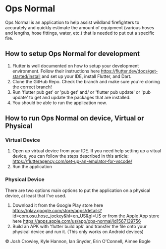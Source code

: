 # Ops Normal
Ops Normal is an application to help assist wildland firefighters to accurately and quickly estimate the amount of equipment (various hoses and lengths, hose fittings, water, etc.) that is needed to put out a specific fire.

## How to setup Ops Normal for development
1. Flutter is well documented on how to setup your development environment. Follow their instructions here https://flutter.dev/docs/get-started/install and set up your IDE, install Flutter, and Dart.
2. Clone the GitHub Repo. Check the branch and make sure you're cloning the correct branch!
3. Run 'flutter pub get' or 'pub get' and/ or 'flutter pub update' or 'pub update' to get and update the packages that are installed.
4. You should be able to run the application now.

## How to run Ops Normal on device, Virtual or Physical
### Virtual Device
1. Open up virtual device from your IDE. If you need help setting up a vitual device, you can follow the steps described in this article: https://flutteragency.com/set-up-an-emulator-for-vscode/
2. Run the application

### Physical Device
There are two options main options to put the application on a physical device, at least that I've used.

1. Download it from the Google Play store here https://play.google.com/store/apps/details?id=com.osu.hose_jockey&hl=en_US&gl=US or from the Apple App store here https://apps.apple.com/us/app/ops-normal/id1567139756
2. Build an APK with 'flutter build apk' and transfer the file onto your physical device and run it. (This only works on Android devices)

© Josh Crowley, Kyle Hannon, Ian Snyder, Erin O'Connell, Aimee Bogle
